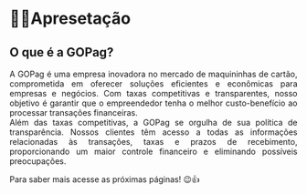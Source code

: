 # :teacher:Apresetação

## O que é a GOPag?

<p align="justify">A GOPag é uma empresa inovadora no mercado de maquininhas de cartão, comprometida em oferecer soluções eficientes e econômicas para empresas e negócios. Com taxas competitivas e transparentes, nosso objetivo é garantir que o empreendedor tenha o melhor custo-benefício ao processar transações financeiras. <br>
Além das taxas competitivas, a GOPag se orgulha de sua política de transparência. Nossos clientes têm acesso a todas as informações relacionadas às transações, taxas e prazos de recebimento, proporcionando um maior controle financeiro e eliminando possíveis preocupações.</p>

<p>Para saber mais acesse as próximas páginas! 😉👍</p>
